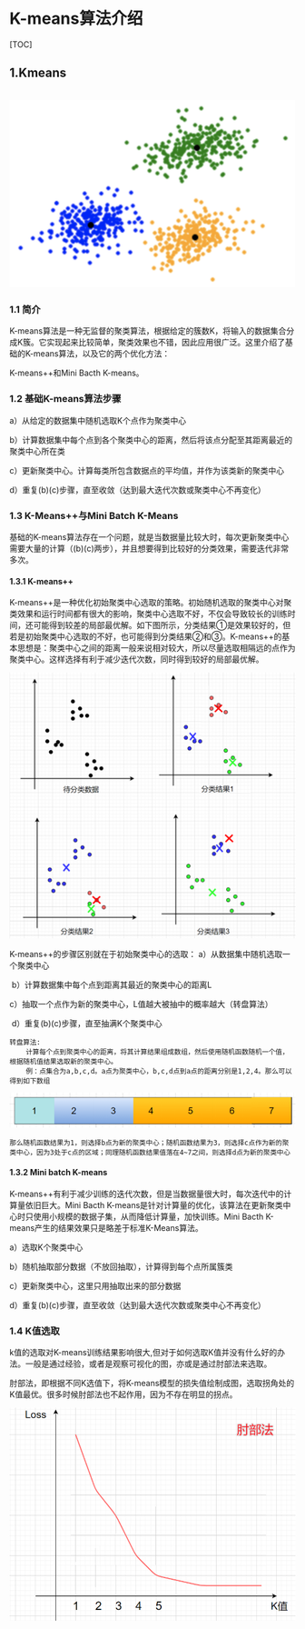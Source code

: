 # 								K-means算法介绍

[TOC]



## 1.Kmeans

​		                  <img src="Picture/K-means.png" style="zoom:90%;" />

### 1.1 简介

​		K-means算法是一种无监督的聚类算法，根据给定的簇数K，将输入的数据集合分成K簇。它实现起来比较简单，聚类效果也不错，因此应用很广泛。这里介绍了基础的K-means算法，以及它的两个优化方法：

K-means++和Mini Bacth K-means。

### 1.2 基础K-means算法步骤

a）从给定的数据集中随机选取K个点作为聚类中心

b）计算数据集中每个点到各个聚类中心的距离，然后将该点分配至其距离最近的聚类中心所在类

c）更新聚类中心。计算每类所包含数据点的平均值，并作为该类新的聚类中心

d）重复(b)(c)步骤，直至收敛（达到最大迭代次数或聚类中心不再变化）

### 1.3 K-Means++与Mini Batch K-Means

​	基础的K-means算法存在一个问题，就是当数据量比较大时，每次更新聚类中心需要大量的计算（(b)(c)两步），并且想要得到比较好的分类效果，需要迭代非常多次。

#### 1.3.1 K-means++

​		K-means++是一种优化初始聚类中心选取的策略。初始随机选取的聚类中心对聚类效果和运行时间都有很大的影响，聚类中心选取不好，不仅会导致较长的训练时间，还可能得到较差的局部最优解。如下图所示，分类结果①是效果较好的，但若是初始聚类中心选取的不好，也可能得到分类结果②和③。K-means++的基本思想是：聚类中心之间的距离一般来说相对较大，所以尽量选取相隔远的点作为聚类中心。这样选择有利于减少迭代次数，同时得到较好的局部最优解。

<img src="Picture/分类结果.png" alt="image-20210719105500621" style="zoom: 80%;" />

K-means++的步骤区别就在于初始聚类中心的选取：
		a）从数据集中随机选取一个聚类中心

​		b）计算数据集中每个点到距离其最近的聚类中心的距离L

​		c）抽取一个点作为新的聚类中心，L值越大被抽中的概率越大（转盘算法）

​		d）重复(b)(c)步骤，直至抽满K个聚类中心				

```
转盘算法:
	计算每个点到聚类中心的距离，将其计算结果组成数组，然后使用随机函数随机一个值，根据随机值结果选取新的聚类中心。
	例：点集合为a,b,c,d。a点为聚类中心，b,c,d点到a点的距离分别是1,2,4。那么可以得到如下数组
```

<img src="Picture/转盘算法.png" alt="image-20210719111404202" style="zoom: 80%;" />

```
那么随机函数结果为1，则选择b点为新的聚类中心；随机函数结果为3，则选择c点作为新的聚类中心，因为3处于c点的区域；同理随机函数结果值落在4~7之间，则选择d点为新的聚类中心
```

#### 1.3.2 Mini batch K-means

​		K-means++有利于减少训练的迭代次数，但是当数据量很大时，每次迭代中的计算量依旧巨大。Mini Bacth K-means是针对计算量的优化，该算法在更新聚类中心时只使用小规模的数据子集，从而降低计算量，加快训练。Mini Bacth K-means产生的结果效果只是略差于标准K-Means算法。

a）选取K个聚类中心

b）随机抽取部分数据（不放回抽取），计算得到每个点所属簇类

c）更新聚类中心，这里只用抽取出来的部分数据

d）重复(b)(c)步骤，直至收敛（达到最大迭代次数或聚类中心不再变化）

### 1.4 K值选取

​		k值的选取对K-means训练结果影响很大,但对于如何选取K值并没有什么好的办法。一般是通过经验，或者是观察可视化的图，亦或是通过肘部法来选取。

​		肘部法，即根据不同K选值下，将K-means模型的损失值绘制成图，选取拐角处的K值最优。很多时候肘部法也不起作用，因为不存在明显的拐点。

<img src="Picture/肘部法.png" alt="image-20210719114440093" style="zoom: 67%;" />